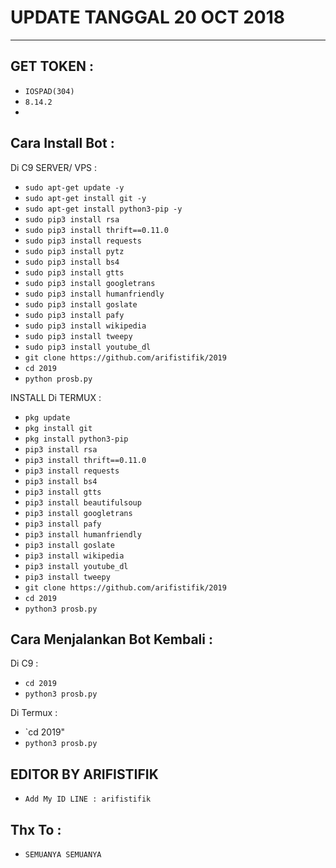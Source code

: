 # UPDATE TANGGAL 20 OCT 2018
------
GET TOKEN :
------
- `IOSPAD(304)`
- `8.14.2`
-
Cara Install Bot :
------
Di C9 SERVER/ VPS :
- `sudo apt-get update -y`
- `sudo apt-get install git -y`
- `sudo apt-get install python3-pip -y`
- `sudo pip3 install rsa`
- `sudo pip3 install thrift==0.11.0`
- `sudo pip3 install requests`
- `sudo pip3 install pytz`
- `sudo pip3 install bs4`
- `sudo pip3 install gtts`
- `sudo pip3 install googletrans`
- `sudo pip3 install humanfriendly`
- `sudo pip3 install goslate`
- `sudo pip3 install pafy`
- `sudo pip3 install wikipedia`
- `sudo pip3 install tweepy`
- `sudo pip3 install youtube_dl`
- `git clone https://github.com/arifistifik/2019`
- `cd 2019`
- `python prosb.py`

INSTALL Di TERMUX :
- `pkg update`
- `pkg install git`
- `pkg install python3-pip`
- `pip3 install rsa`
- `pip3 install thrift==0.11.0`
- `pip3 install requests`
- `pip3 install bs4`
- `pip3 install gtts`
- `pip3 install beautifulsoup`
- `pip3 install googletrans`
- `pip3 install pafy`
- `pip3 install humanfriendly`
- `pip3 install goslate`
- `pip3 install wikipedia`
- `pip3 install youtube_dl`
- `pip3 install tweepy`
- `git clone https://github.com/arifistifik/2019`
- `cd 2019`
- `python3 prosb.py`

Cara Menjalankan Bot Kembali :
------
Di C9 :
- `cd 2019`
- `python3 prosb.py`

Di Termux :
- `cd 2019"
- `python3 prosb.py`


EDITOR BY ARIFISTIFIK
------
- `Add My ID LINE : arifistifik`

Thx To :
------
- `SEMUANYA SEMUANYA`


